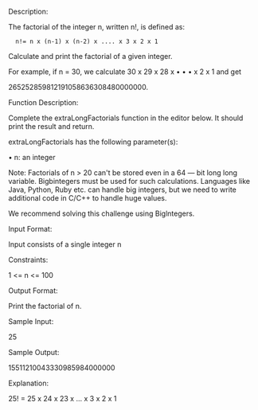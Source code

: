 Description:

The factorial of the integer n, written n!, is defined as:

      n!= n x (n-1) x (n-2) x .... x 3 x 2 x 1

Calculate and print the factorial of a given integer.

For example, if n = 30, we calculate 30 x 29 x 28 x • • • x 2 x 1 and get

265252859812191058636308480000000.

Function Description:

Complete the extraLongFactorials function in the editor below. It should print the result and return.

extraLongFactorials has the following parameter(s):

• n: an integer

Note: Factorials of n > 20 can't be stored even in a 64 — bit long long variable. Bigbintegers must be used for such calculations. Languages like Java, Python, Ruby etc. can handle big integers, but we need to write additional code in C/C++ to handle huge values.

We recommend solving this challenge using Biglntegers.

Input Format:

Input consists of a single integer n

Constraints:

1 <= n <= 100

Output Format:

Print the factorial of n.

Sample Input:

25

Sample Output:

15511210043330985984000000

Explanation:

25! = 25 x 24 x 23 x ... x 3 x 2 x 1
